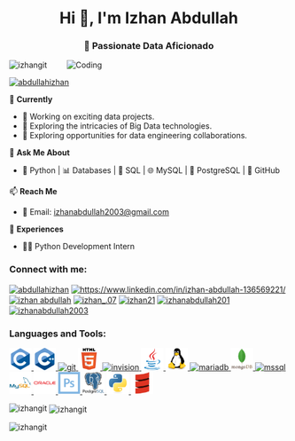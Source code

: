 
<h1 align="center">Hi 👋, I'm Izhan Abdullah</h1>
<h3 align="center">🚀 Passionate Data Aficionado </h3>

<img align="right" alt="Coding" width="400" src="https://media.tenor.com/qJ5evVs-_uUAAAAC/coding.gif">

<p align="left"> <img src="https://komarev.com/ghpvc/?username=izhangit&label=Profile%20views&color=0e75b6&style=flat" alt="izhangit" /> </p>

<p align="left"> <a href="https://twitter.com/abdullahizhan" target="blank"><img src="https://img.shields.io/twitter/follow/abdullahizhan?logo=twitter&style=for-the-badge" alt="abdullahizhan" /></a> </p>


🔭 **Currently**
- 💼 Working on exciting data projects.
- 🌱 Exploring the intricacies of Big Data technologies.
- 👥 Exploring opportunities for data engineering collaborations.

💬 **Ask Me About**
- 🐍 Python | 📊 Databases | 💽 SQL | 🌐 MySQL | 🐘 PostgreSQL | 🌟 GitHub

📫 **Reach Me**
- 📧 Email: izhanabdullah2003@gmail.com

📄 **Experiences**
- 👨‍💻 Python Development Intern

<h3 align="left">Connect with me:</h3>
<p align="left">
<a href="https://twitter.com/abdullahizhan" target="blank"><img align="center" src="https://raw.githubusercontent.com/rahuldkjain/github-profile-readme-generator/master/src/images/icons/Social/twitter.svg" alt="abdullahizhan" height="30" width="40" /></a>
<a href="https://linkedin.com/in/https://www.linkedin.com/in/izhan-abdullah-136569221/" target="blank"><img align="center" src="https://raw.githubusercontent.com/rahuldkjain/github-profile-readme-generator/master/src/images/icons/Social/linked-in-alt.svg" alt="https://www.linkedin.com/in/izhan-abdullah-136569221/" height="30" width="40" /></a>
<a href="https://fb.com/izhan abdullah" target="blank"><img align="center" src="https://raw.githubusercontent.com/rahuldkjain/github-profile-readme-generator/master/src/images/icons/Social/facebook.svg" alt="izhan abdullah" height="30" width="40" /></a>
<a href="https://instagram.com/izhan_.07" target="blank"><img align="center" src="https://raw.githubusercontent.com/rahuldkjain/github-profile-readme-generator/master/src/images/icons/Social/instagram.svg" alt="izhan_.07" height="30" width="40" /></a>
<a href="https://www.codechef.com/users/izhan21" target="blank"><img align="center" src="https://cdn.jsdelivr.net/npm/simple-icons@3.1.0/icons/codechef.svg" alt="izhan21" height="30" width="40" /></a>
<a href="https://www.hackerrank.com/izhanabdullah201" target="blank"><img align="center" src="https://raw.githubusercontent.com/rahuldkjain/github-profile-readme-generator/master/src/images/icons/Social/hackerrank.svg" alt="izhanabdullah201" height="30" width="40" /></a>
<a href="https://www.leetcode.com/izhanabdullah2003" target="blank"><img align="center" src="https://raw.githubusercontent.com/rahuldkjain/github-profile-readme-generator/master/src/images/icons/Social/leet-code.svg" alt="izhanabdullah2003" height="30" width="40" /></a>
</p>

<h3 align="left">Languages and Tools:</h3>
<p align="left"> <a href="https://www.cprogramming.com/" target="_blank" rel="noreferrer"> <img src="https://raw.githubusercontent.com/devicons/devicon/master/icons/c/c-original.svg" alt="c" width="40" height="40"/> </a> <a href="https://www.w3schools.com/cpp/" target="_blank" rel="noreferrer"> <img src="https://raw.githubusercontent.com/devicons/devicon/master/icons/cplusplus/cplusplus-original.svg" alt="cplusplus" width="40" height="40"/> </a> <a href="https://git-scm.com/" target="_blank" rel="noreferrer"> <img src="https://www.vectorlogo.zone/logos/git-scm/git-scm-icon.svg" alt="git" width="40" height="40"/> </a> <a href="https://www.w3.org/html/" target="_blank" rel="noreferrer"> <img src="https://raw.githubusercontent.com/devicons/devicon/master/icons/html5/html5-original-wordmark.svg" alt="html5" width="40" height="40"/> </a> <a href="https://www.invisionapp.com/" target="_blank" rel="noreferrer"> <img src="https://www.vectorlogo.zone/logos/invisionapp/invisionapp-icon.svg" alt="invision" width="40" height="40"/> </a> <a href="https://www.java.com" target="_blank" rel="noreferrer"> <img src="https://raw.githubusercontent.com/devicons/devicon/master/icons/java/java-original.svg" alt="java" width="40" height="40"/> </a> <a href="https://www.linux.org/" target="_blank" rel="noreferrer"> <img src="https://raw.githubusercontent.com/devicons/devicon/master/icons/linux/linux-original.svg" alt="linux" width="40" height="40"/> </a> <a href="https://mariadb.org/" target="_blank" rel="noreferrer"> <img src="https://www.vectorlogo.zone/logos/mariadb/mariadb-icon.svg" alt="mariadb" width="40" height="40"/> </a> <a href="https://www.mongodb.com/" target="_blank" rel="noreferrer"> <img src="https://raw.githubusercontent.com/devicons/devicon/master/icons/mongodb/mongodb-original-wordmark.svg" alt="mongodb" width="40" height="40"/> </a> <a href="https://www.microsoft.com/en-us/sql-server" target="_blank" rel="noreferrer"> <img src="https://www.svgrepo.com/show/303229/microsoft-sql-server-logo.svg" alt="mssql" width="40" height="40"/> </a> <a href="https://www.mysql.com/" target="_blank" rel="noreferrer"> <img src="https://raw.githubusercontent.com/devicons/devicon/master/icons/mysql/mysql-original-wordmark.svg" alt="mysql" width="40" height="40"/> </a> <a href="https://www.oracle.com/" target="_blank" rel="noreferrer"> <img src="https://raw.githubusercontent.com/devicons/devicon/master/icons/oracle/oracle-original.svg" alt="oracle" width="40" height="40"/> </a> <a href="https://www.photoshop.com/en" target="_blank" rel="noreferrer"> <img src="https://raw.githubusercontent.com/devicons/devicon/master/icons/photoshop/photoshop-line.svg" alt="photoshop" width="40" height="40"/> </a> <a href="https://www.postgresql.org" target="_blank" rel="noreferrer"> <img src="https://raw.githubusercontent.com/devicons/devicon/master/icons/postgresql/postgresql-original-wordmark.svg" alt="postgresql" width="40" height="40"/> </a> <a href="https://www.python.org" target="_blank" rel="noreferrer"> <img src="https://raw.githubusercontent.com/devicons/devicon/master/icons/python/python-original.svg" alt="python" width="40" height="40"/> </a> <a href="https://www.scala-lang.org" target="_blank" rel="noreferrer"> <img src="https://raw.githubusercontent.com/devicons/devicon/master/icons/scala/scala-original.svg" alt="scala" width="40" height="40"/> </a> </p>

<p><img align="left" src="https://github-readme-stats.vercel.app/api/top-langs?username=izhangit&show_icons=true&locale=en&layout=compact" alt="izhangit" /></p>

<p>&nbsp;<img align="center" src="https://github-readme-stats.vercel.app/api?username=izhangit&show_icons=true&locale=en" alt="izhangit" /></p>

<p><img align="center" src="https://github-readme-streak-stats.herokuapp.com/?user=izhangit&" alt="izhangit" /></p>
